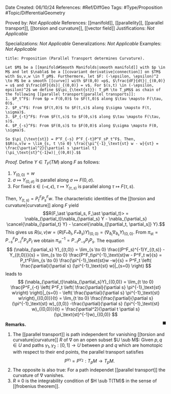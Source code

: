 <div class="topSpace"></div>

Date Created: 06/10/24
References: #Ref/DiffGeo 
Tags: #Type/Proposition #Topic/DifferentialGeometry 

Proved by: <i>Not Applicable</i>
References: [[manifold]], [[parallelity]], [[parallel transport]], [[torsion and curvature]], [[vector field]]
Justifications: <i>Not Applicable</i>

Specializations: <i>Not Applicable</i>
Generalizations: <i>Not Applicable</i>
Examples: <i>Not Applicable</i>

``` ad-Proposition
title: Proposition (Parallel Transport determines Curvature).

Let $M$ be a [[manifold#Smooth Manifolds|smooth manifold]] with $p \in M$ and let $\nabla$ be a [[covariant derivative|connection]] on $TM$ with $u,v,w \in T_pM$. Furthermore, let $F: (-\epsilon, \epsilon)^2 \to M$ be a smooth [[curve]] with $F(0,0) =p$, $\frac{dF}{dt}|_{(0,0)} = u$ and $\frac{dF}{ds}|_{(0,0)} = v$. For $(s,t) \in (-\epsilon, epsilon)^2$ we define $$\pi_{\text{st}}: T_pM \to T_pM$$ as chain of the following [[parallel transport|parallel transports]]:
1. $P_t^F$: From $p = F(0,0)$ to $F(t,0)$ along $\tau \mapsto F(\tau, 0)$.
2. $P_s^F$: From $F(t,0)$ to $F(t,s)$ along $\sigma \mapsto F(t, \sigma)$.
3. $P_{-t}^F$: From $F(t,s)$ to $F(0,s)$ along $\tau \mapsto F(\tau, s)$.
4. $P_{-s}^F$: From $F(0,s)$ to $F(0,0)$ along $\sigma \mapsto F(0, \sigma)$.

So $\pi_{\text{st}} = P^F_{-s} P^F_{-t}P^F_sP_t^F$. Then, 
$$R(u,v)w = \lim_{s, t \to 0} \frac{\pi^{-1}_\text{st} w - w}{st} = \frac{\partial^2}{\partial s \partial t} (\pi_\text{st}^{-1}w)|_{(0,0)}.$$

```

<i>Proof.</i>
Define $Y \in T_F(TM)$ along $F$ as follows:
1. $Y_{(0,0)} = w$
2. $\sigma \mapsto Y_{(0,\sigma)}$ is parallel along $\sigma \mapsto F(0,\sigma)$.
3. For fixed $s \in (-\epsilon,  \epsilon)$, $\tau \mapsto Y_{(\tau, s)}$ is parallel along $\tau \mapsto F(\tau, s)$.

Then, $Y_{(t,s)} = P^F_tP^F_s w$. The characteristic identities of the [[torsion and curvature|curvature]] along $F$ yield
$$R(F_\ast \partial_s, F_\ast \partial_t)> = \nabla_{\partial_t}\nabla_{\partial_s} Y - \nabla_{\partial_s} \cancel{\nabla_{\partial_t} Y} - \cancel{\nabla_{[\partial_t, \partial_s]} Y}.$$ This gives us $R(u,v)w = (R(F_\ast \partial_t, F_\ast \partial_s) Y)_{(0,0)} = (\nabla_{\partial_t} \nabla_{\partial_s} Y)_{(0,0)}$. From $\pi_\text{st} = P^F_{-s}P^F_{-t}P_sP_t$ we obtain $\pi^{-1}_\text{st} = P_{-t}P_{-s}P_tP_s$. The equation
$$
(\nabla_{\partial_s} Y)_{(t,0)} = \lim_{s \to 0} \frac{(P^F_s)^{-1}Y_{(t,s)} - Y_{(t,0)}}{s} = \lim_{s \to 0} \frac{P^F_t\pi^{-1}_\text{st}w - P^F_t w}{s} = P_t^F\lim_{s \to 0} \frac{\pi^{-1}_\text{st}w -w}{s} = P^F_t \left( \frac{\partial}{\partial s} (\pi^{-1}_\text{st} w)|_{s=0} \right)
$$
leads to
$$
(\nabla_{\partial_t}\nabla_{\partial_s}Y)_{(0,0)} = \lim_{t \to 0} \frac{P^F_{-t} \left( P^F_t \left( \frac{\partial}{\partial s} \pi^{-1}_\text{st} w\right) \right)|_{s=0} - \left( \frac{\partial}{\partial s} \pi^{-1}_\text{st} w\right)_{(0,0)}}{t} = \lim_{t \to 0} \frac{\frac{\partial}{\partial s} (\pi^{-1}_\text{st} w)_{(t,0)} -\frac{\partial}{\partial s} (\pi^{-1}_\text{st} w)_{(0,0)}}{t} = \frac{\partial^2}{\partial t \partial s} (\pi_\text{st}^{-1}w)_{(0,0)}
$$
<span style="float:right;">$\blacksquare$</span>

**Remarks.**
1. The [[parallel transport]] is path independent for vanishing [[torsion and curvature|curvature]] $R$ of $\nabla$ on an open subset $U \sub M$: Given $p,q \in U$ and paths $\gamma_1, \gamma_2: [0,1] \to U$ between $p$ and $q$ which are homotopic with respect to their end points, the parallel transport satisfies $$P^{\gamma_1} = P^{\gamma_2}: T_pM \to T_pM.$$
2. The opposite is also true: For a path independet [[parallel transport]] the curvature of $\nabla$ vanishes.
3. $R \equiv 0$ is the integrability condition of $H \sub T(TM)$ in the sense of [[frobenius theorem]].